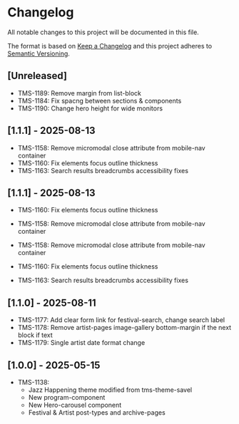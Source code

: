 # Changelog

All notable changes to this project will be documented in this file.

The format is based on [Keep a Changelog](http://keepachangelog.com/en/1.0.0/)
and this project adheres to [Semantic Versioning](http://semver.org/spec/v2.0.0.html).

## [Unreleased]

- TMS-1189: Remove margin from list-block
- TMS-1184: Fix spacng between sections & components
- TMS-1190: Change hero height for wide monitors

## [1.1.1] - 2025-08-13

- TMS-1158: Remove micromodal close attribute from mobile-nav container
- TMS-1160: Fix elements focus outline thickness
- TMS-1163: Search results breadcrumbs accessibility fixes

## [1.1.1] - 2025-08-13

- TMS-1160: Fix elements focus outline thickness
- TMS-1158: Remove micromodal close attribute from mobile-nav container

- TMS-1158: Remove micromodal close attribute from mobile-nav container
- TMS-1160: Fix elements focus outline thickness
- TMS-1163: Search results breadcrumbs accessibility fixes

## [1.1.0] - 2025-08-11

- TMS-1177: Add clear form link for festival-search, change search label
- TMS-1178: Remove artist-pages image-gallery bottom-margin if the next block if text
- TMS-1179: Single artist date format change

## [1.0.0] - 2025-05-15

- TMS-1138:
    - Jazz Happening theme modified from tms-theme-savel
    - New program-component
    - New Hero-carousel component
    - Festival & Artist post-types and archive-pages


